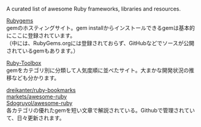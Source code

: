 A curated list of awesome Ruby frameworks, libraries and resources.  
  
[Rubygems](https://rubygems.org/)  
gemのホスティングサイト。gem installからインストールできるgemは基本的にここに登録されています。  
（中には、RubyGems.orgには登録されておらず、GitHubなどでソースが公開されているgemもあります。）  
  
[Ruby-Toolbox](https://www.ruby-toolbox.com/categories)  
gemをカテゴリ別に分類して人気度順に並べたサイト。大まかな開発状況の推移なども分かります。  
  
[dreikanter/ruby-bookmarks](https://github.com/dreikanter/ruby-bookmarks)  
[markets/awesome-ruby](https://github.com/markets/awesome-ruby)  
[Sdogruyol/awesome-ruby](https://github.com/Sdogruyol/awesome-ruby)  
各カテゴリの優れたgemを短い文章で解説されている。Githubで管理されていて、日々更新されます。  


